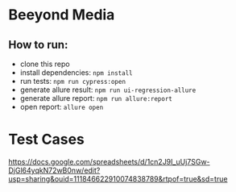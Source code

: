 # Beeyond Media

## How to run:

-   clone this repo
-   install dependencies: `npm install`
-   run tests: `npm run cypress:open`
-   generate allure result: `npm run ui-regression-allure`
-   generate allure report: `npm run allure:report`
-   open report: `allure open`

# Test Cases
https://docs.google.com/spreadsheets/d/1cn2J9I_uUj7SGw-DjGl64yqkN72wB0nw/edit?usp=sharing&ouid=111846622910074838789&rtpof=true&sd=true
